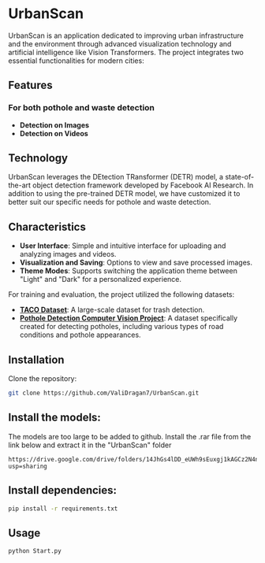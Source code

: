 # UrbanScan

UrbanScan is an application dedicated to improving urban infrastructure and the environment through advanced visualization technology and artificial intelligence like Vision Transformers. The project integrates two essential functionalities for modern cities:

## Features

### For both pothole and waste detection
- **Detection on Images**
- **Detection on Videos**

## Technology
UrbanScan leverages the DEtection TRansformer (DETR) model, a state-of-the-art object detection framework developed by Facebook AI Research. In addition to using the pre-trained DETR model, we have customized it to better suit our specific needs for pothole and waste detection.


## Characteristics
- **User Interface**: Simple and intuitive interface for uploading and analyzing images and videos.
- **Visualization and Saving**: Options to view and save processed images.
- **Theme Modes**: Supports switching the application theme between "Light" and "Dark" for a personalized experience.

For training and evaluation, the project utilized the following datasets:

- **[TACO Dataset](https://github.com/pedropro/TACO)**: A large-scale dataset for trash detection.
- **[Pothole Detection Computer Vision Project](https://universe.roboflow.com/imacs-pothole-detection-wo8mu/pothole-detection-irkz9)**: A dataset specifically created for detecting potholes, including various types of road conditions and pothole appearances.

## Installation

Clone the repository:
```bash
git clone https://github.com/ValiDragan7/UrbanScan.git
```
## Install the models:
The models are too large to be added to github.
Install the .rar file from the link below and extract it in the "UrbanScan" folder
```
https://drive.google.com/drive/folders/14JhGs4lDD_eUWh9sEuxgj1kAGCz2N4ng?usp=sharing
```

## Install dependencies:

```bash
pip install -r requirements.txt
```

## Usage
```bash
python Start.py
```

